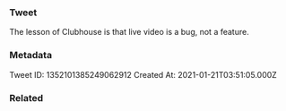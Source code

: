 ### Tweet
The lesson of Clubhouse is that live video is a bug, not a feature.

### Metadata
Tweet ID: 1352101385249062912
Created At: 2021-01-21T03:51:05.000Z

### Related

